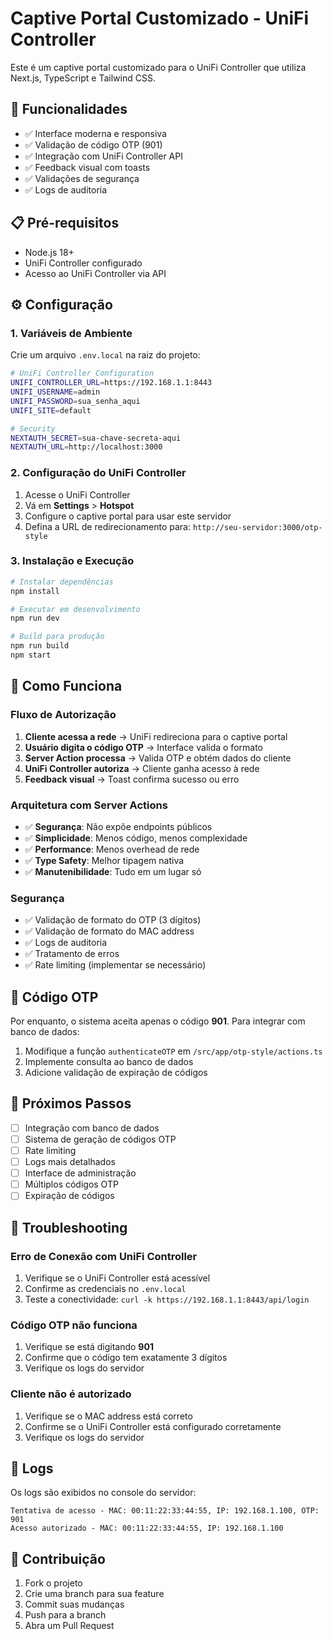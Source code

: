 # Captive Portal Customizado - UniFi Controller

Este é um captive portal customizado para o UniFi Controller que utiliza Next.js, TypeScript e Tailwind CSS.

## 🚀 Funcionalidades

- ✅ Interface moderna e responsiva
- ✅ Validação de código OTP (901)
- ✅ Integração com UniFi Controller API
- ✅ Feedback visual com toasts
- ✅ Validações de segurança
- ✅ Logs de auditoria

## 📋 Pré-requisitos

- Node.js 18+
- UniFi Controller configurado
- Acesso ao UniFi Controller via API

## ⚙️ Configuração

### 1. Variáveis de Ambiente

Crie um arquivo `.env.local` na raiz do projeto:

```bash
# UniFi Controller Configuration
UNIFI_CONTROLLER_URL=https://192.168.1.1:8443
UNIFI_USERNAME=admin
UNIFI_PASSWORD=sua_senha_aqui
UNIFI_SITE=default

# Security
NEXTAUTH_SECRET=sua-chave-secreta-aqui
NEXTAUTH_URL=http://localhost:3000
```

### 2. Configuração do UniFi Controller

1. Acesse o UniFi Controller
2. Vá em **Settings** > **Hotspot**
3. Configure o captive portal para usar este servidor
4. Defina a URL de redirecionamento para: `http://seu-servidor:3000/otp-style`

### 3. Instalação e Execução

```bash
# Instalar dependências
npm install

# Executar em desenvolvimento
npm run dev

# Build para produção
npm run build
npm start
```

## 🔧 Como Funciona

### Fluxo de Autorização

1. **Cliente acessa a rede** → UniFi redireciona para o captive portal
2. **Usuário digita o código OTP** → Interface valida o formato
3. **Server Action processa** → Valida OTP e obtém dados do cliente
4. **UniFi Controller autoriza** → Cliente ganha acesso à rede
5. **Feedback visual** → Toast confirma sucesso ou erro

### Arquitetura com Server Actions

- ✅ **Segurança**: Não expõe endpoints públicos
- ✅ **Simplicidade**: Menos código, menos complexidade
- ✅ **Performance**: Menos overhead de rede
- ✅ **Type Safety**: Melhor tipagem nativa
- ✅ **Manutenibilidade**: Tudo em um lugar só

### Segurança

- ✅ Validação de formato do OTP (3 dígitos)
- ✅ Validação de formato do MAC address
- ✅ Logs de auditoria
- ✅ Tratamento de erros
- ✅ Rate limiting (implementar se necessário)

## 🎯 Código OTP

Por enquanto, o sistema aceita apenas o código **901**. Para integrar com banco de dados:

1. Modifique a função `authenticateOTP` em `/src/app/otp-style/actions.ts`
2. Implemente consulta ao banco de dados
3. Adicione validação de expiração de códigos

## 🔄 Próximos Passos

- [ ] Integração com banco de dados
- [ ] Sistema de geração de códigos OTP
- [ ] Rate limiting
- [ ] Logs mais detalhados
- [ ] Interface de administração
- [ ] Múltiplos códigos OTP
- [ ] Expiração de códigos

## 🐛 Troubleshooting

### Erro de Conexão com UniFi Controller

1. Verifique se o UniFi Controller está acessível
2. Confirme as credenciais no `.env.local`
3. Teste a conectividade: `curl -k https://192.168.1.1:8443/api/login`

### Código OTP não funciona

1. Verifique se está digitando **901**
2. Confirme que o código tem exatamente 3 dígitos
3. Verifique os logs do servidor

### Cliente não é autorizado

1. Verifique se o MAC address está correto
2. Confirme se o UniFi Controller está configurado corretamente
3. Verifique os logs do servidor

## 📝 Logs

Os logs são exibidos no console do servidor:

```
Tentativa de acesso - MAC: 00:11:22:33:44:55, IP: 192.168.1.100, OTP: 901
Acesso autorizado - MAC: 00:11:22:33:44:55, IP: 192.168.1.100
```

## 🤝 Contribuição

1. Fork o projeto
2. Crie uma branch para sua feature
3. Commit suas mudanças
4. Push para a branch
5. Abra um Pull Request
